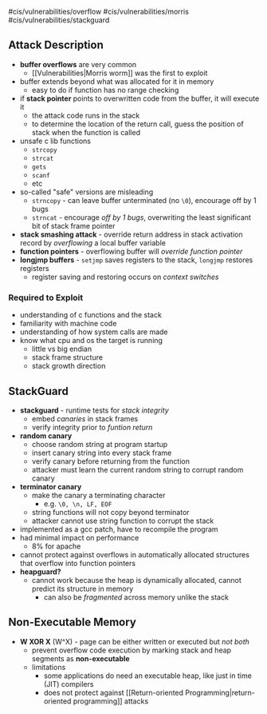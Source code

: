 #cis/vulnerabilities/overflow #cis/vulnerabilities/morris #cis/vulnerabilities/stackguard 
## Attack Description
- **buffer overflows** are very common
	- [[Vulnerabilities|Morris worm]] was the first to exploit
- buffer extends beyond what was allocated for it in memory
	- easy to do if function has no range checking
- if **stack pointer** points to overwritten code from the buffer, it will execute it
	- the attack code runs in the stack
	- to determine the location of the return call, guess the position of stack when the function is called
- unsafe c lib functions
	- `strcopy`
	- `strcat`
	- `gets`
	- `scanf`
	- etc
- so-called "safe" versions are misleading
	- `strncopy` - can leave buffer unterminated (no `\0`), encourage off by 1 bugs
	- `strncat` - encourage *off by 1 bugs*, overwriting the least significant bit of stack frame pointer
- **stack smashing attack** - override return address in stack activation record by *overflowing* a local buffer variable
- **function pointers** - overflowing buffer will *override function pointer*
- **longjmp buffers** - `setjmp` saves registers to the stack, `longjmp` restores registers
	- register saving and restoring occurs on *context switches*
### Required to Exploit
- understanding of c functions and the stack
- familiarity with machine code
- understanding of how system calls are made
- know what cpu and os the target is running
	- little vs big endian
	- stack frame structure
	- stack growth direction
## StackGuard
- **stackguard** - runtime tests for *stack integrity*
	- embed *canaries* in stack frames
	- verify integrity prior to *funtion return*
- **random canary**
	- choose random string at program startup
	- insert canary string into every stack frame
	- verify canary before returning from the function
	- attacker must learn the current random string to corrupt random canary
- **terminator canary**
	- make the canary a terminating character
		- e.g. `\0, \n, LF, EOF`
	- string functions will not copy beyond terminator
	- attacker cannot use string function to corrupt the stack
- implemented as a gcc patch, have to recompile the program
- had minimal impact on performance
	- 8% for apache
- cannot protect against overflows in automatically allocated structures that overflow into function pointers
- **heapguard?**
	- cannot work because the heap is dynamically allocated, cannot predict its structure in memory
		- can also be *fragmented* across memory unlike the stack
## Non-Executable Memory
- **W XOR X** (W^X) - page can be either written or executed but *not both*
	- prevent overflow code execution by marking stack and heap segments as **non-executable**
	- limitations
		- some applications do need an executable heap, like just in time (JIT) compilers
		- does not protect against [[Return-oriented Programming|return-oriented programming]] attacks